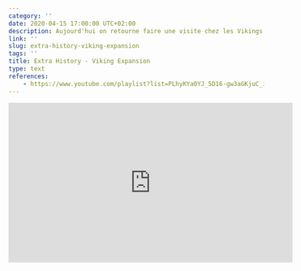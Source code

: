 ```yaml
---
category: ''
date: 2020-04-15 17:00:00 UTC+02:00
description: Aujourd'hui on retourne faire une visite chez les Vikings!
link: ''
slug: extra-history-viking-expansion
tags: ''
title: Extra History - Viking Expansion
type: text
references:
    - https://www.youtube.com/playlist?list=PLhyKYa0YJ_5D16-gw3aGKjuC_iW7R16mF
---
```

<iframe width="560" height="315" src="https://www.youtube-nocookie.com/embed/videoseries?list=PLhyKYa0YJ_5D16-gw3aGKjuC_iW7R16mF" frameborder="0" allow="accelerometer; autoplay; encrypted-media; gyroscope; picture-in-picture" allowfullscreen></iframe>

